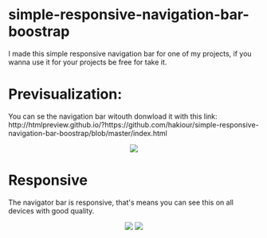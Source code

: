 # simple-responsive-navigation-bar-boostrap
I made this simple responsive navigation bar for one of my projects, if you wanna use it for your projects be free for take it.

<h1>Previsualization:</h1>
You can se the navigation bar witouth donwload it with this link: http://htmlpreview.github.io/?https://github.com/hakiour/simple-responsive-navigation-bar-boostrap/blob/master/index.html

<p align="center">
<img src="http://i.imgur.com/pgUT6r2.png">
</p>
<h1>Responsive</h1> The navigator bar is responsive, that's means you can see this on all devices with good quality.
<p align="center">
<img src="http://i.imgur.com/CtXw3P3.png">
<img src="http://i.imgur.com/aobiE9h.png">
</p>
